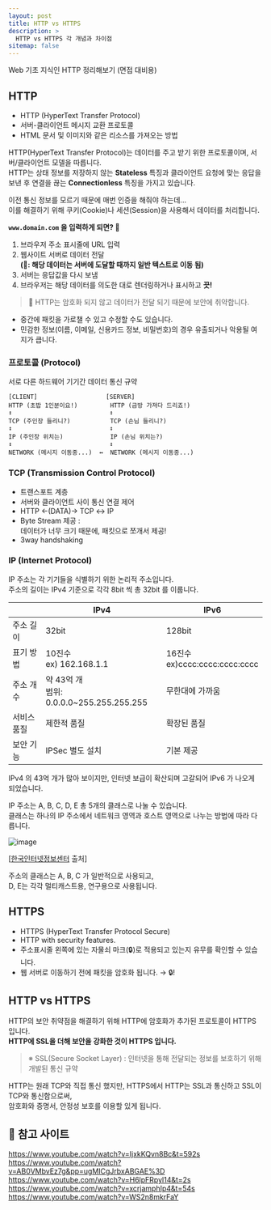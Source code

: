 ```yaml
---
layout: post
title: HTTP vs HTTPS
description: >
  HTTP vs HTTPS 각 개념과 차이점
sitemap: false
---
```


Web 기초 지식인 HTTP 정리해보기 (면접 대비용)

## HTTP

- HTTP (HyperText Transfer Protocol)
- 서버-클라이언트 메시지 교환 프로토콜
- HTML 문서 및 이미지와 같은 리소스를 가져오는 방법

HTTP(HyperText Transfer Protocol)는 데이터를 주고 받기 위한 프로토콜이며, 서버/클라이언트 모델을 따릅니다.
<br>
HTTP는 상태 정보를 저장하지 않는 **Stateless** 특징과 클라이언트 요청에 맞는 응답을 보낸 후 연결을 끊는 **Connectionless** 특징을 가지고 있습니다.

이전 통신 정보를 모르기 때문에 매번 인증을 해줘야 하는데...
<br>
이를 해결하기 위해 쿠키(Cookie)나 세션(Session)을 사용해서 데이터를 처리합니다.

**`www.domain.com` 을 입력하게 되면? 🤔**

1. 브라우저 주소 표시줄에 URL 입력
2. 웹사이트 서버로 데이터 전달
   <br>
   **(👾: 해당 데이터는 서버에 도달할 때까지 일반 텍스트로 이동 됨)**
3. 서버는 응답값을 다시 보냄
4. 브라우저는 해당 데이터를 의도한 대로 렌더링하거나 표시하고 **끗!**

> 🚨 HTTP는 암호화 되지 않고 데이터가 전달 되기 때문에 보안에 취약합니다.

- 중간에 패킷을 가로챌 수 있고 수정할 수도 있습니다.
- 민감한 정보(이름, 이메일, 신용카드 정보, 비밀번호)의 경우 유출되거나 악용될 여지가 큽니다.

### 프로토콜 (Protocol)

서로 다른 하드웨어 기기간 데이터 통신 규약

```angular2html
[CLIENT]                   [SERVER]
HTTP (초밥 1인분이요!)         HTTP (금방 가져다 드리죠!)
↕                           ↕
TCP (주인장 들리니?)           TCP (손님 들리니?)
↕                           ↕
IP (주인장 위치는)             IP (손님 위치는?)
↕                           ↕
NETWORK (메시지 이동중...)  ↔  NETWORK (메시지 이동중...)
```

### TCP (Transmission Control Protocol)

- 트랜스포트 계층
- 서버와 클라이언트 사이 통신 연결 제어
- HTTP ←(DATA)→ TCP ↔ IP
- Byte Stream 제공 :
  <br>
  데이터가 너무 크기 때문에, 패킷으로 쪼개서 제공!
- 3way handshaking

### IP (Internet Protocol)

IP 주소는 각 기기들을 식별하기 위한 논리적 주소입니다.
<br>
주소의 길이는 IPv4 기준으로 각각 8bit 씩 총 32bit 를 이룹니다.

|             | IPv4                                        | IPv6                             |
| ----------- | ------------------------------------------- | -------------------------------- |
| 주소 길이   | 32bit                                       | 128bit                           |
| 표기 방법   | 10진수<br>ex) 162.168.1.1                   | 16진수<br>ex)cccc:cccc:cccc:cccc |
| 주소 개수   | 약 43억 개<br>범위: 0.0.0.0~255.255.255.255 | 무한대에 가까움                  |
| 서비스 품질 | 제한적 품질                                 | 확장된 품질                      |
| 보안 기능   | IPSec 별도 설치                             | 기본 제공                        |

IPv4 의 43억 개가 많아 보이지만, 인터넷 보급이 확산되며 고갈되어 IPv6 가 나오게 되었습니다.

IP 주소는 A, B, C, D, E 총 5개의 클래스로 나눌 수 있습니다.
<br>
클래스는 하나의 IP 주소에서 네트워크 영역과 호스트 영역으로 나누는 방법에 따라 다릅니다.

![image](https://github.com/midasWorld/blog/assets/93169519/7f17c927-5f21-44f5-8016-584d1ba2d4da)

[[한국인터넷정보센터](https://xn--3e0bx5euxnjje69i70af08bea817g.xn--3e0b707e/jsp/resources/ipv4Info.jsp) 출처]

주소의 클래스는 A, B, C 가 일반적으로 사용되고,
<br>
D, E는 각각 멀티캐스트용, 연구용으로 사용됩니다.

## HTTPS

- HTTPS (HyperText Transfer Protocol Secure)
- HTTP with security features.
- 주소표시줄 왼쪽에 있는 자물쇠 마크(🔒)로 적용되고 있는지 유무를 확인할 수 있습니다.
- 웹 서버로 이동하기 전에 패킷을 암호화 됩니다. → 🔒!

## HTTP vs HTTPS

HTTP의 보안 취약점을 해결하기 위해 HTTP에 암호화가 추가된 프로토콜이 HTTPS 입니다.
<br>
**HTTP에 SSL을 더해 보안을 강화한 것이 HTTPS 입니다.**

> ※ SSL(Secure Socket Layer) : 인터넷을 통해 전달되는 정보를 보호하기 위해 개발된 통신 규약

HTTP는 원래 TCP와 직접 통신 했지만, HTTPS에서 HTTP는 SSL과 통신하고 SSL이 TCP와 통신함으로써,
<br>
암호화와 증명서, 안정성 보호를 이용할 있게 됩니다.

## 🔖 참고 사이트

https://www.youtube.com/watch?v=IjxkKQvn8Bc&t=592s
<br>
https://www.youtube.com/watch?v=AB0VMbvEz7g&pp=ugMICgJrbxABGAE%3D
<br>
https://www.youtube.com/watch?v=H6lpFRpyl14&t=2s
<br>
https://www.youtube.com/watch?v=xcrjamphIp4&t=54s
<br>
https://www.youtube.com/watch?v=WS2n8mkrFaY